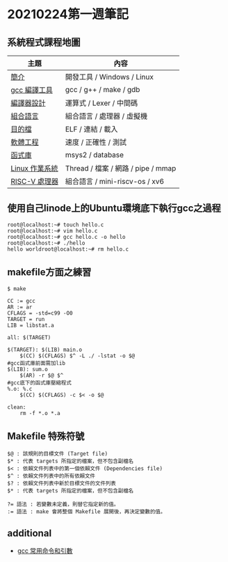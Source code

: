 # 20210224第一週筆記
## 系統程式課程地圖

主題                         | 內容
-----------------------------|--------------------------------------------
[簡介](01-sp)                | 開發工具 / Windows / Linux
[gcc 編譯工具](02-gcc)        | gcc / g++ / make / gdb
[編譯器設計](03-compiler)     | 運算式 / Lexer / 中間碼
[組合語言](04-asm)             | 組合語言 / 處理器 / 虛擬機
[目的檔](05-obj)              | ELF / 連結 / 載入
[軟體工程](06-se)               | 速度 / 正確性 / 測試
[函式庫](07-lib)              | msys2 / database
[Linux 作業系統](08-os)        | Thread / 檔案 / 網路 / pipe / mmap
[RISC-V 處理器](09-riscv)      | 組合語言 / mini-riscv-os / xv6 

## 使用自己linode上的Ubuntu環境底下執行gcc之過程
```
root@localhost:~# touch hello.c
root@localhost:~# vim hello.c
root@localhost:~# gcc hello.c -o hello
root@localhost:~# ./hello
hello worldroot@localhost:~# rm hello.c
```
## makefile方面之練習
``` $ make ```

```
CC := gcc
AR := ar
CFLAGS = -std=c99 -O0
TARGET = run
LIB = libstat.a

all: $(TARGET)

$(TARGET): $(LIB) main.o
	$(CC) $(CFLAGS) $^ -L ./ -lstat -o $@
#gcc函式庫前面需加lib
$(LIB): sum.o
	$(AR) -r $@ $^
#gcc底下的函式庫壓縮程式
%.o: %.c
	$(CC) $(CFLAGS) -c $< -o $@

clean:
	rm -f *.o *.a
```

## Makefile 特殊符號

```
$@ : 該規則的目標文件 (Target file)
$* : 代表 targets 所指定的檔案，但不包含副檔名
$< : 依賴文件列表中的第一個依賴文件 (Dependencies file)
$^ : 依賴文件列表中的所有依賴文件
$? : 依賴文件列表中新於目標文件的文件列表
$* : 代表 targets 所指定的檔案，但不包含副檔名

?= 語法 : 若變數未定義，則替它指定新的值。
:= 語法 : make 會將整個 Makefile 展開後，再決定變數的值。
```
## additional
* [gcc 常用命令和引數](https://www.itread01.com/content/1547721922.html)
